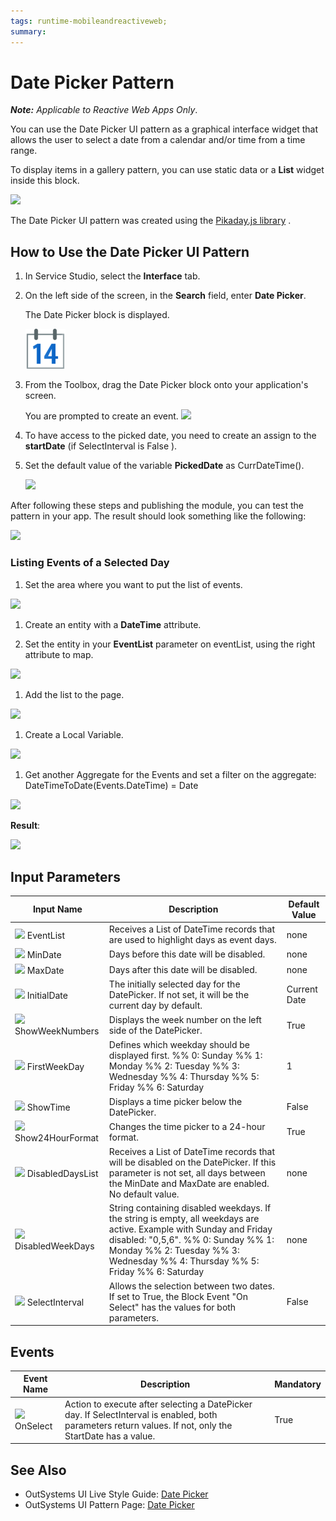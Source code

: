 ```yaml
---
tags: runtime-mobileandreactiveweb;  
summary: 
---
```


# Date Picker Pattern

**_Note:_**  _Applicable to Reactive Web Apps Only_.

You can use the Date Picker UI pattern as a graphical interface widget that allows the user to select a date from a calendar and/or time from a time range.

To display items in a gallery pattern, you can use static data or a **List** widget inside this block. 

![](images/datepicker.png?width=600)  

The Date Picker UI pattern was created using the [Pikaday.js
library](https://github.com/dbushell/Pikaday/blob/master/README.md "https://github.com/dbushell/Pikaday/blob/master/README.md") .


## How to Use the Date Picker UI Pattern

1. In Service Studio, select the **Interface** tab.

1. On the left side of the screen, in the **Search** field, enter **Date Picker**. 
    
    The Date Picker block is displayed. 
    
    ![](images/date-picker-icon.png)
   
1. From the Toolbox, drag the Date Picker block onto your application's screen.

    You are prompted to create an event.
    ![](images/datepicker_create_an_event.png?width=500)


1. To have access to the picked date, you need to create an assign to the
**startDate** (if SelectInterval is False ).

1. Set the default value of the variable **PickedDate** as CurrDateTime().

    ![](images/datepicker_start.png)

After following these steps and publishing the module, you can test the pattern in your app. The result should look something like the following:

![](images/datepicker_BasicExample.gif)



### Listing Events of a Selected Day

1. Set the area where you want to put the list of events.

![](images/add_new_date.png)

1. Create an entity with a **DateTime** attribute.

1. Set the entity in your **EventList** parameter on eventList, using the
right attribute to map.

![](images/interaction_datepicker.png)  

1. Add the list to the page.

![](images/date_time.png)  

1. Create a Local Variable.

![](images/date_local_variable.png)  

1. Get another Aggregate for the Events and set a filter on the aggregate:  
DateTimeToDate(Events.DateTime) = Date

![](images/datepicker_filter.png)

**Result**:

![](images/datepicker_Profit.gif) 

## Input Parameters

| **Input Name** |  **Description** |  **Default Value** |
|---|---|---|
| ![](images/input.png)  EventList  |  Receives a List of DateTime records that are used to highlight days as event days. |  none |
| ![](images/input.png) MinDate  |  Days before this date will be disabled. |  none  |
| ![](images/input.png) MaxDate  |  Days after this date will be disabled.  | none |  
| ![](images/input.png) InitialDate  |  The initially selected day for the DatePicker. If not set, it will be the current day by default.  |  Current Date | 
| ![](images/input.png) ShowWeekNumbers  |  Displays the week number on the left side of the DatePicker.  |  True  |
| ![](images/input.png) FirstWeekDay  |  Defines which weekday should be displayed first. %%  0: Sunday %% 1: Monday %% 2: Tuesday %% 3: Wednesday %% 4: Thursday %% 5: Friday %% 6: Saturday | 1 |
| ![](images/input.png) ShowTime  |  Displays a time picker below the DatePicker.  |  False |  
| ![](images/input.png) Show24HourFormat  |  Changes the time picker to a 24-hour format.  |  True  |
| ![](images/input.png) DisabledDaysList  |  Receives a List of DateTime records that will be disabled on the DatePicker. If this parameter is not set, all days between the MinDate and MaxDate are enabled. No default value.  |  none |  
| ![](images/input.png) DisabledWeekDays  |  String containing disabled weekdays. If the string is empty, all weekdays are active. Example with Sunday and Friday disabled: "0,5,6". %% 0: Sunday %% 1: Monday %% 2: Tuesday %% 3: Wednesday %% 4: Thursday %% 5: Friday %% 6: Saturday  |  none  |
|![](images/input.png) SelectInterval  |  Allows the selection between two dates. If set to True, the Block Event "On Select" has the values for both parameters.  |  False |  
  
## Events

| **Event Name** |  **Description** |  **Mandatory**  |
| ---|---|--- |  
| ![](images/Event.png) OnSelect | Action to execute after selecting a DatePicker day. If SelectInterval is enabled, both parameters return values. If not, only the StartDate has a value.  |  True  |
  



## See Also
* OutSystems UI Live Style Guide: [Date Picker](https://outsystemsui.outsystems.com/WebStyleGuidePreview/DatePicker.aspx)
* OutSystems UI Pattern Page: [Date Picker](https://outsystemsui.outsystems.com/OutSystemsUIWebsite/PatternDetail?PatternId=31)